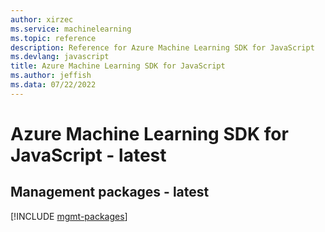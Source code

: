 ```yaml
---
author: xirzec
ms.service: machinelearning
ms.topic: reference
description: Reference for Azure Machine Learning SDK for JavaScript
ms.devlang: javascript
title: Azure Machine Learning SDK for JavaScript
ms.author: jeffish
ms.data: 07/22/2022
---
```

# Azure Machine Learning SDK for JavaScript - latest

## Management packages - latest
[!INCLUDE [mgmt-packages](machine-learning-mgmt-index.md)]